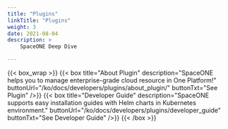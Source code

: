 ```yaml
---
title: "Plugins"
linkTitle: "Plugins"
weight: 3
date: 2021-08-04
description: >
    SpaceONE Deep Dive

---
```


{{< box_wrap >}}
{{< box title="About Plugin" description="SpaceONE helps you to manage enterprise-grade cloud resource in One Platform!" buttonUrl="/ko/docs/developers/plugins/about_plugin/" buttonTxt="See Plugin" />}}
{{< box title="Developer Guide" description="SpaceONE supports easy installation guides with Helm charts in Kubernetes environment." buttonUrl="/ko/docs/developers/plugins/developer_guide" buttonTxt="See Developer Guide" />}}
{{< /box >}}
